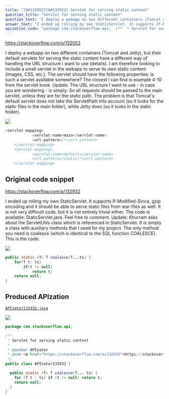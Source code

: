 ```yaml
---
title: "[Q#132052][A#132932] Servlet for serving static content"
question_title: "Servlet for serving static content"
question_text: "I deploy a webapp on two different containers (Tomcat and Jetty), but their default servlets for serving the static content have a different way of handling the URL structure I want to use (details). I am therefore looking to include a small servlet in the webapp to serve its own static content (images, CSS, etc.). The servlet should have the following properties: Is such a servlet available somewhere? The closest I can find is example 4-10 from the servlet book. Update: The URL structure I want to use - in case you are wondering - is simply: So all requests should be passed to the main servlet, unless they are for the static path. The problem is that Tomcat's default servlet does not take the ServletPath into account (so it looks for the static files in the main folder), while Jetty does (so it looks in the static folder)."
answer_text: "I ended up rolling my own StaticServlet. It supports If-Modified-Since, gzip encoding and it should be able to serve static files from war-files as well. It is not very difficult code, but it is not entirely trivial either. The code is available: StaticServlet.java. Feel free to comment. Update: Khurram asks about the ServletUtils class which is referenced in StaticServlet. It is simply a class with auxiliary methods that I used for my project. The only method you need is coalesce (which is identical to the SQL function COALESCE). This is the code:"
apization_code: "package com.stackoverflow.api;  /**  * Servlet for serving static content  *  * @author APIzator  * @see <a href=\"https://stackoverflow.com/a/132932\">https://stackoverflow.com/a/132932</a>  */ public class APIzator132932 {    public static <T> T coalesce(T... ts) {     for (T t : ts) if (t != null) return t;     return null;   } }"
---
```


https://stackoverflow.com/q/132052

I deploy a webapp on two different containers (Tomcat and Jetty), but their default servlets for serving the static content have a different way of handling the URL structure I want to use (details).
I am therefore looking to include a small servlet in the webapp to serve its own static content (images, CSS, etc.). The servlet should have the following properties:
Is such a servlet available somewhere? The closest I can find is example 4-10 from the servlet book.
Update: The URL structure I want to use - in case you are wondering - is simply:
So all requests should be passed to the main servlet, unless they are for the static path. The problem is that Tomcat&#x27;s default servlet does not take the ServletPath into account (so it looks for the static files in the main folder), while Jetty does (so it looks in the static folder).


<div class="code-logo"><img src="/stackoverflow.png" /></div>

```java
<servlet-mapping>
            <servlet-name>main</servlet-name>
            <url-pattern>/*</url-pattern>
    </servlet-mapping>
    <servlet-mapping>
            <servlet-name>default</servlet-name>
            <url-pattern>/static/*</url-pattern>
    </servlet-mapping>
```


## Original code snippet

https://stackoverflow.com/a/132932

I ended up rolling my own StaticServlet. It supports If-Modified-Since, gzip encoding and it should be able to serve static files from war-files as well. It is not very difficult code, but it is not entirely trivial either.
The code is available: StaticServlet.java. Feel free to comment.
Update: Khurram asks about the ServletUtils class which is referenced in StaticServlet. It is simply a class with auxiliary methods that I used for my project. The only method you need is coalesce (which is identical to the SQL function COALESCE). This is the code:

<div class="code-logo"><img src="/stackoverflow.png" /></div>

```java
public static <T> T coalesce(T...ts) {
    for(T t: ts)
        if(t != null)
            return t;
    return null;
}
```

## Produced APIzation

[`APIzator132932.java`](https://github.com/pasqualesalza/apization/raw/main/data/search/APIzator132932.java)

<div class="code-logo"><img src="/apizator.png" /></div>

```java
package com.stackoverflow.api;

/**
 * Servlet for serving static content
 *
 * @author APIzator
 * @see <a href="https://stackoverflow.com/a/132932">https://stackoverflow.com/a/132932</a>
 */
public class APIzator132932 {

  public static <T> T coalesce(T... ts) {
    for (T t : ts) if (t != null) return t;
    return null;
  }
}

```